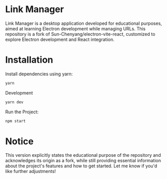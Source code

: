 # Link Manager

Link Manager is a desktop application developed for educational purposes, aimed at learning Electron development while managing URLs. This repository is a fork of Sun-Chenyang/electron-vite-react, customized to explore Electron development and React integration.

# Installation

Install dependencies using yarn:

```bash
yarn
```

Development

```bash
yarn dev
```

Run the Project:

```bash
npm start
```

# Notice 

This version explicitly states the educational purpose of the repository and acknowledges its origin as a fork, while still providing essential information about the project's features and how to get started. Let me know if you'd like further adjustments!